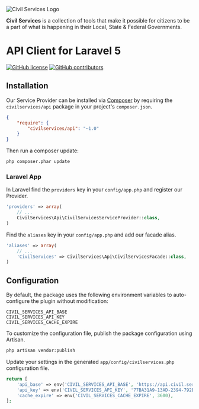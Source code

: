 ![Civil Services Logo](https://cdn.civil.services/common/github-logo.png "Civil Services Logo")

__Civil Services__ is a collection of tools that make it possible for citizens to be a part of what is happening in their Local, State & Federal Governments.


API Client for Laravel 5
===

[![GitHub license](https://img.shields.io/badge/license-MIT-blue.svg?style=flat)](https://raw.githubusercontent.com/CivilServiceUSA/api-client-laravel/master/LICENSE)  [![GitHub contributors](https://img.shields.io/github/contributors/CivilServiceUSA/api-client-laravel.svg)](https://github.com/CivilServiceUSA/api-client-laravel/graphs/contributors)


Installation
---

Our Service Provider can be installed via [Composer](http://getcomposer.org) by requiring the `civilservices/api` package in your project's `composer.json`.

```json
{
    "require": {
        "civilservices/api": "~1.0"
    }
}
```

Then run a composer update:

```bash
php composer.phar update
```

### Laravel App

In Laravel find the `providers` key in your `config/app.php` and register our Provider.

```php
'providers' => array(
    // ...
    CivilServices\Api\CivilServicesServiceProvider::class,
)
```

Find the `aliases` key in your `config/app.php` and add our facade alias.

```php
'aliases' => array(
    // ...
    'CivilServices' => CivilServices\Api\CivilServicesFacade::class,
)
```


Configuration
---

By default, the package uses the following environment variables to auto-configure the plugin without modification:
```
CIVIL_SERVICES_API_BASE
CIVIL_SERVICES_API_KEY
CIVIL_SERVICES_CACHE_EXPIRE
```

To customize the configuration file, publish the package configuration using Artisan.

```sh
php artisan vendor:publish
```

Update your settings in the generated `app/config/civilservices.php` configuration file.

```php
return [
    'api_base' => env('CIVIL_SERVICES_API_BASE', 'https://api.civil.services'),
    'api_key' => env('CIVIL_SERVICES_API_KEY', '77BA31A9-13AD-2394-792B-3DEA4AC96009'),
    'cache_expire' => env('CIVIL_SERVICES_CACHE_EXPIRE', 3600),
];
```